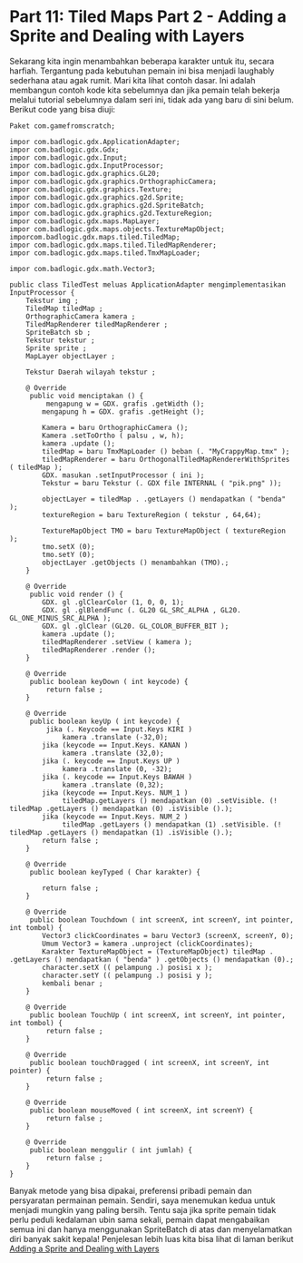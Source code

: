 # Part 11: Tiled Maps Part 2 - Adding a Sprite and Dealing with Layers

Sekarang kita ingin menambahkan beberapa karakter untuk itu, secara harfiah. Tergantung pada kebutuhan pemain ini bisa menjadi laughably sederhana atau agak rumit. Mari kita lihat contoh dasar. Ini adalah membangun contoh kode kita sebelumnya dan jika pemain telah bekerja melalui tutorial sebelumnya dalam seri ini, tidak ada yang baru di sini belum.
Berikut code yang bisa diuji:
```
Paket com.gamefromscratch;

impor com.badlogic.gdx.ApplicationAdapter;
impor com.badlogic.gdx.Gdx;
impor com.badlogic.gdx.Input;
impor com.badlogic.gdx.InputProcessor;
impor com.badlogic.gdx.graphics.GL20;
impor com.badlogic.gdx.graphics.OrthographicCamera;
impor com.badlogic.gdx.graphics.Texture;
impor com.badlogic.gdx.graphics.g2d.Sprite;
impor com.badlogic.gdx.graphics.g2d.SpriteBatch;
impor com.badlogic.gdx.graphics.g2d.TextureRegion;
impor com.badlogic.gdx.maps.MapLayer;
impor com.badlogic.gdx.maps.objects.TextureMapObject;
imporcom.badlogic.gdx.maps.tiled.TiledMap;
impor com.badlogic.gdx.maps.tiled.TiledMapRenderer;
impor com.badlogic.gdx.maps.tiled.TmxMapLoader;

impor com.badlogic.gdx.math.Vector3;

public class TiledTest meluas ApplicationAdapter mengimplementasikan InputProcessor {
    Tekstur img ;
    TiledMap tiledMap ;
    OrthographicCamera kamera ;
    TiledMapRenderer tiledMapRenderer ;
    SpriteBatch sb ;
    Tekstur tekstur ;
    Sprite sprite ;
    MapLayer objectLayer ;

    Tekstur Daerah wilayah tekstur ;

    @ Override
     public void menciptakan () {
         mengapung w = GDX. grafis .getWidth ();
        mengapung h = GDX. grafis .getHeight ();

        Kamera = baru OrthographicCamera ();
        Kamera .setToOrtho ( palsu , w, h);
        kamera .update ();
        tiledMap = baru TmxMapLoader () beban (. "MyCrappyMap.tmx" );
        tiledMapRenderer = baru OrthogonalTiledMapRendererWithSprites ( tiledMap );
        GDX. masukan .setInputProcessor ( ini );
        Tekstur = baru Tekstur (. GDX file INTERNAL ( "pik.png" ));

        objectLayer = tiledMap . .getLayers () mendapatkan ( "benda" );
        textureRegion = baru TextureRegion ( tekstur , 64,64);

        TextureMapObject TMO = baru TextureMapObject ( textureRegion );
        tmo.setX (0);
        tmo.setY (0);
        objectLayer .getObjects () menambahkan (TMO).;
    }

    @ Override
     public void render () {
        GDX. gl .glClearColor (1, 0, 0, 1);
        GDX. gl .glBlendFunc (. GL20 GL_SRC_ALPHA , GL20. GL_ONE_MINUS_SRC_ALPHA );
        GDX. gl .glClear (GL20. GL_COLOR_BUFFER_BIT );
        kamera .update ();
        tiledMapRenderer .setView ( kamera );
        tiledMapRenderer .render ();
    }

    @ Override
     public boolean keyDown ( int keycode) {
         return false ;
    }

    @ Override
     public boolean keyUp ( int keycode) {
         jika (. Keycode == Input.Keys KIRI )
             kamera .translate (-32,0);
        jika (keycode == Input.Keys. KANAN )
             kamera .translate (32,0);
        jika (. keycode == Input.Keys UP )
             kamera .translate (0, -32);
        jika (. keycode == Input.Keys BAWAH )
             kamera .translate (0,32);
        jika (keycode == Input.Keys. NUM_1 )
             tiledMap.getLayers () mendapatkan (0) .setVisible. (! tiledMap .getLayers () mendapatkan (0) .isVisible ().);
        jika (keycode == Input.Keys. NUM_2 )
             tiledMap .getLayers () mendapatkan (1) .setVisible. (! tiledMap .getLayers () mendapatkan (1) .isVisible ().);
        return false ;
    }

    @ Override
     public boolean keyTyped ( Char karakter) {

        return false ;
    }

    @ Override
     public boolean Touchdown ( int screenX, int screenY, int pointer, int tombol) {
        Vector3 clickCoordinates = baru Vector3 (screenX, screenY, 0);
        Umum Vector3 = kamera .unproject (clickCoordinates);
        Karakter TextureMapObject = (TextureMapObject) tiledMap . .getLayers () mendapatkan ( "benda" ) .getObjects () mendapatkan (0).;
        character.setX (( pelampung .) posisi x );
        character.setY (( pelampung .) posisi y );
        kembali benar ;
    }

    @ Override
     public boolean TouchUp ( int screenX, int screenY, int pointer, int tombol) {
         return false ;
    }

    @ Override
     public boolean touchDragged ( int screenX, int screenY, int pointer) {
         return false ;
    }

    @ Override
     public boolean mouseMoved ( int screenX, int screenY) {
         return false ;
    }

    @ Override
     public boolean menggulir ( int jumlah) {
         return false ;
    }
}
```

Banyak metode yang bisa dipakai, preferensi pribadi pemain dan persyaratan permainan pemain. Sendiri, saya menemukan kedua untuk menjadi mungkin yang paling bersih. Tentu saja jika sprite pemain tidak perlu peduli kedalaman ubin sama sekali, pemain dapat mengabaikan semua ini dan hanya menggunakan SpriteBatch di atas dan menyelamatkan diri banyak sakit kepala! Penjelesan lebih luas kita bisa lihat di laman berikut [Adding a Sprite and Dealing with Layers](http://www.gamefromscratch.com/post/2014/05/01/LibGDX-Tutorial-11-Tiled-Maps-Part-2-Adding-a-character-sprite.aspx)

